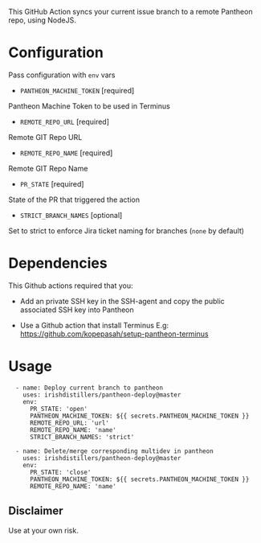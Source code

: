 This GitHub Action syncs your current issue branch to a remote Pantheon repo, using NodeJS.

# Configuration

Pass configuration with `env` vars

- `PANTHEON_MACHINE_TOKEN` [required]

Pantheon Machine Token to be used in Terminus

- `REMOTE_REPO_URL` [required]

Remote GIT Repo URL

- `REMOTE_REPO_NAME` [required]

Remote GIT Repo Name

- `PR_STATE` [required]

State of the PR that triggered the action

- `STRICT_BRANCH_NAMES` [optional]

Set to strict to enforce Jira ticket naming for branches (`none` by default)

# Dependencies

This Github actions required that you:

- Add an private SSH key in the SSH-agent and copy the public associated SSH key into Pantheon

- Use a Github action that install Terminus E.g: https://github.com/kopepasah/setup-pantheon-terminus

# Usage

```
  - name: Deploy current branch to pantheon
    uses: irishdistillers/pantheon-deploy@master
    env:
      PR_STATE: 'open'
      PANTHEON_MACHINE_TOKEN: ${{ secrets.PANTHEON_MACHINE_TOKEN }}
      REMOTE_REPO_URL: 'url'
      REMOTE_REPO_NAME: 'name'
      STRICT_BRANCH_NAMES: 'strict'
```

```
  - name: Delete/merge corresponding multidev in pantheon
    uses: irishdistillers/pantheon-deploy@master
    env:
      PR_STATE: 'close'
      PANTHEON_MACHINE_TOKEN: ${{ secrets.PANTHEON_MACHINE_TOKEN }}
      REMOTE_REPO_NAME: 'name'
```

## Disclaimer

Use at your own risk.

